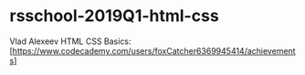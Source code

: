 # rsschool-2019Q1-html-css
Vlad Alexeev
HTML CSS Basics: [https://www.codecademy.com/users/foxCatcher6369945414/achievements]
